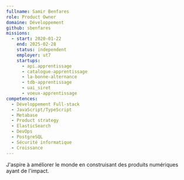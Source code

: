 ```yaml
---
fullname: Samir Benfares
role: Product Owner
domaine: Développement
github: sbenfares
missions:
  - start: 2020-01-22
    end: 2025-02-28
    status: independent
    employer: ut7
    startups:
      - api.apprentissage
      - catalogue-apprentissage
      - la-bonne-alternance
      - tdb-apprentissage
      - uai_siret
      - voeux-apprentissage
competences:
  - Développement Full-stack
  - JavaScript/TypeScript
  - Metabase
  - Product strategy
  - ElasticSearch
  - DevOps
  - PostgreSQL
  - Sécurité informatique
  - Croissance
---
```

J'aspire à améliorer le monde en construisant des produits numériques ayant de l'impact.